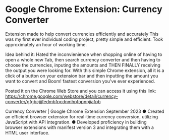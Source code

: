 # Google Chrome Extension: Currency Converter
Extension made to help convert currencies efficiently and accurately
This was my first ever individual coding project, pretty simple and efficient. Took approximately an hour of working time. 

Idea behind it: Hated the inconvienience when shopping online of having to open a whole new Tab, then search currency converter and then having to choose the currencies, inputing the amounts and THEN FINALLY receiving the output you were looking for. With this simple Chrome extension, all it is a click of a button on your extension bar and then inputting the amount you want to convert and Boom! fastest conversion you've ever experienced.

Posted it on the Chrome Web Store and you can access it using this link: 
https://chrome.google.com/webstore/detail/currency-converter/gfgbcjjjfedmbfpcdnmhpfopnpjiafpb

Currency Converter | Google Chrome Extension	     September 2023
●	Created an efficient browser extension for real-time currency conversion, utilizing JavaScript with API integration. 
●	Developed proficiency in building browser extensions with manifest version 3 and integrating them with a HTML user interface.
